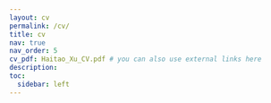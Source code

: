 ```yaml
---
layout: cv
permalink: /cv/
title: cv
nav: true
nav_order: 5
cv_pdf: Haitao_Xu_CV.pdf # you can also use external links here
description:
toc:
  sidebar: left
---
```




